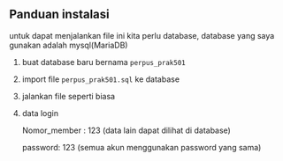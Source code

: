 ## Panduan instalasi

untuk dapat menjalankan file ini kita perlu database, database yang saya gunakan adalah mysql(MariaDB)

1. buat database baru bernama `perpus_prak501`
2. import file `perpus_prak501.sql` ke database
3. jalankan file seperti biasa
4. data login

   Nomor_member : 123 (data lain dapat dilihat di database)
   
   password: 123 (semua akun menggunakan password yang sama)
